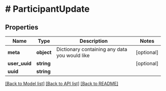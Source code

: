 # # ParticipantUpdate

## Properties

Name | Type | Description | Notes
------------ | ------------- | ------------- | -------------
**meta** | **object** | Dictionary containing any data you would like | [optional]
**user_uuid** | **string** |  | [optional]
**uuid** | **string** |  |

[[Back to Model list]](../../README.md#models) [[Back to API list]](../../README.md#endpoints) [[Back to README]](../../README.md)
